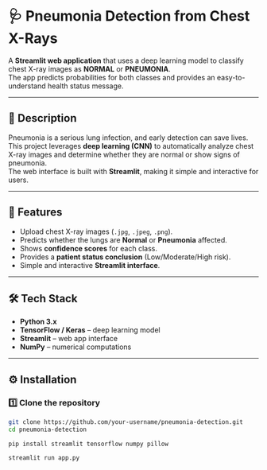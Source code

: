 # 🩺 Pneumonia Detection from Chest X-Rays  

A **Streamlit web application** that uses a deep learning model to classify chest X-ray images as **NORMAL** or **PNEUMONIA**.  
The app predicts probabilities for both classes and provides an easy-to-understand health status message.  

---

## 📌 Description  
Pneumonia is a serious lung infection, and early detection can save lives. This project leverages **deep learning (CNN)** to automatically analyze chest X-ray images and determine whether they are normal or show signs of pneumonia.  
The web interface is built with **Streamlit**, making it simple and interactive for users.  

---

## 🚀 Features  
- Upload chest X-ray images (`.jpg`, `.jpeg`, `.png`).  
- Predicts whether the lungs are **Normal** or **Pneumonia** affected.  
- Shows **confidence scores** for each class.  
- Provides a **patient status conclusion** (Low/Moderate/High risk).  
- Simple and interactive **Streamlit interface**.  

---

## 🛠 Tech Stack  
- **Python 3.x**  
- **TensorFlow / Keras** – deep learning model  
- **Streamlit** – web app interface  
- **NumPy** – numerical computations  

---

## ⚙️ Installation  

### 1️⃣ Clone the repository  
```bash
git clone https://github.com/your-username/pneumonia-detection.git
cd pneumonia-detection
```
```Make sure you have Python 3.9+ installed. Then run:
pip install streamlit tensorflow numpy pillow
```
```Run the following command in your terminal:
streamlit run app.py


